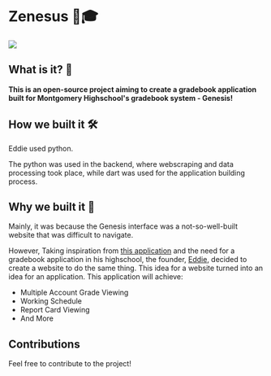 # Zenesus 🏫🎓
![](https://github.com/Zenesus/.github/blob/main/Zenesus-logos/Zenesus.png)


##  What is it? 🤔

**This is an open-source project aiming to create a gradebook application built for Montgomery Highschool's gradebook system - Genesis!**

## How we built it 🛠

Eddie used python.

The python was used in the backend, where webscraping and data processing took place,
while dart was used for the application building process.

## Why we built it 💭
Mainly, it was because the Genesis interface was a not-so-well-built website that was difficult to navigate.


However, Taking inspiration from [this application](https://github.com/gradebook-app) and the need for a gradebook application in his highschool,
the founder, [Eddie](https://github.com/EDED2314/), decided to create a website to do the same thing. 
This idea for a website turned into an idea for an application.
This application will achieve:
- Multiple Account Grade Viewing
- Working Schedule
- Report Card Viewing
- And More


## Contributions
Feel free to contribute to the project!

